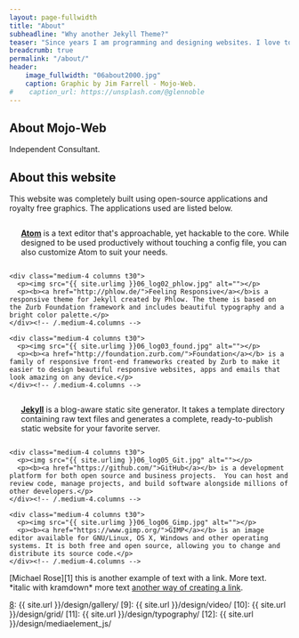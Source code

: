 ```yaml
---
layout: page-fullwidth
title: "About"
subheadline: "Why another Jekyll Theme?"
teaser: "Since years I am programming and designing websites. I love to work with open source tools and learn via code from others. This time I want to try to give something back..."
breadcrumb: true
permalink: "/about/"
header:
    image_fullwidth: "06about2000.jpg"
    caption: Graphic by Jim Farrell - Mojo-Web.
#    caption_url: https://unsplash.com/@glennoble
---
```

## About Mojo-Web

Independent Consultant.

## About this website

This website was completely built using open-source applications and royalty free graphics. The applications used are listed below.

<!--About this website-->

<!--test three Section-->
<div class="row">
    <div class="medium-4 columns t30">
      <p><img src="{{ site.urlimg }}06_log01_atom.jpg" alt=""></p>
      <p><b><a href="https://atom.io/">Atom</a></b> is a text editor that's approachable, yet hackable to the core. While designed to be used productively without touching a config file, you can also customize Atom to suit your needs.</p>
    </div><!-- /.medium-4.columns -->

    <div class="medium-4 columns t30">
      <p><img src="{{ site.urlimg }}06_log02_phlow.jpg" alt=""></p>
      <p><b><a href="http://phlow.de/">Feeling Responsive</a></b>is a responsive theme for Jekyll created by Phlow. The theme is based on the Zurb Foundation framework and includes beautiful typography and a bright color palette.</p>
    </div><!-- /.medium-4.columns -->

    <div class="medium-4 columns t30">
      <p><img src="{{ site.urlimg }}06_log03_found.jpg" alt=""></p>
      <p><b><a href="http://foundation.zurb.com/">Foundation</a></b> is a family of responsive front-end frameworks created by Zurb to make it easier to design beautiful responsive websites, apps and emails that look amazing on any device.</p>
    </div><!-- /.medium-4.columns -->
</div><!-- /.row -->

<!--three in a row 2-->
<div class="row">
    <div class="medium-4 columns t30">
      <p><img src="{{ site.urlimg }}06_log04_jekyll.jpg" alt=""></p>
      <p><b><a href="http://jekyllrb.com/">Jekyll</a></b> is a blog-aware static site generator. It takes a template directory containing raw text files and generates a complete, ready-to-publish static website for your favorite server.</p>
    </div><!-- /.medium-4.columns -->

    <div class="medium-4 columns t30">
      <p><img src="{{ site.urlimg }}06_log05_Git.jpg" alt=""></p>
      <p><b><a href="https://github.com/">GitHub</a></b> is a development platform for both open source and business projects.  You can host and review code, manage projects, and build software alongside millions of other developers.</p>
    </div><!-- /.medium-4.columns -->

    <div class="medium-4 columns t30">
      <p><img src="{{ site.urlimg }}06_log06_Gimp.jpg" alt=""></p>
      <p><b><a href="https://www.gimp.org/">GIMP</a></b> is an image editor available for GNU/Linux, OS X, Windows and other operating systems. It is both free and open source, allowing you to change and distribute its source code.</p>
    </div><!-- /.medium-4.columns -->

</div><!-- /.row -->

<!--formatting syntax-->[Michael Rose][1] this is another example of text with a link.
<!--formatting syntax-->More text. *italic with kramdown* more text <a href="http://phlow.de/">another way of creating a link</a>.



 [1]: http://mademistakes.com/about/
 [2]: http://mademistakes.com/work/jekyll-themes/
 [3]: http://automattic.com/
 [4]: http://alistapart.com/
 [5]: http://www.smashingmagazine.com/
 [6]: https://github.com/
 [7]: http://sauer.io
 [8]: {{ site.url }}/design/gallery/
 [9]: {{ site.url }}/design/video/
 [10]: {{ site.url }}/design/grid/
 [11]: {{ site.url }}/design/typography/
 [12]: {{ site.url }}/design/mediaelement_js/

 [1]: https://atom.io/  
 [2]: http://phlow.de/  
 [3]: http://foundation.zurb.com/  
 [4]: http://jekyllrb.com/  
 [5]: https://github.com/  
 [6]: https://www.gimp.org/  
 [7]: #
 [8]: #
